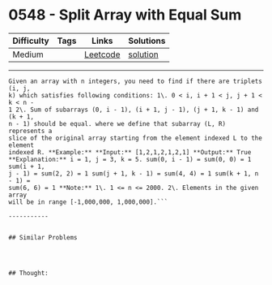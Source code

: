 # 0548 - Split Array with Equal Sum

Difficulty  | Tags | Links | Solutions
----------- | ---- | ----- | -----
Medium |  | [Leetcode](https://leetcode.com/problems/split-array-with-equal-sum) | [solution](https://leetcode.com/problems/split-array-with-equal-sum/solution/)


-----------

```
Given an array with n integers, you need to find if there are triplets (i, j,
k) which satisfies following conditions: 1\. 0 < i, i + 1 < j, j + 1 < k < n -
1 2\. Sum of subarrays (0, i - 1), (i + 1, j - 1), (j + 1, k - 1) and (k + 1,
n - 1) should be equal. where we define that subarray (L, R) represents a
slice of the original array starting from the element indexed L to the element
indexed R. **Example:** **Input:** [1,2,1,2,1,2,1] **Output:** True
**Explanation:** i = 1, j = 3, k = 5. sum(0, i - 1) = sum(0, 0) = 1 sum(i + 1,
j - 1) = sum(2, 2) = 1 sum(j + 1, k - 1) = sum(4, 4) = 1 sum(k + 1, n - 1) =
sum(6, 6) = 1 **Note:** 1\. 1 <= n <= 2000. 2\. Elements in the given array
will be in range [-1,000,000, 1,000,000].```

-----------


## Similar Problems




## Thought:
